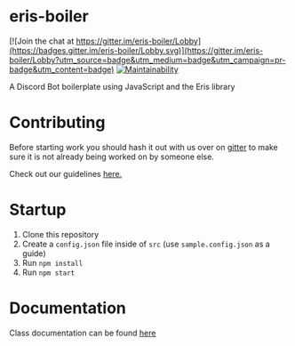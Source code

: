 # eris-boiler

[![Join the chat at https://gitter.im/eris-boiler/Lobby](https://badges.gitter.im/eris-boiler/Lobby.svg)](https://gitter.im/eris-boiler/Lobby?utm_source=badge&utm_medium=badge&utm_campaign=pr-badge&utm_content=badge) [![Maintainability](https://api.codeclimate.com/v1/badges/586014eefb135a4c51a1/maintainability)](https://codeclimate.com/github/alex-taxiera/eris-boiler/maintainability)

A Discord Bot boilerplate using JavaScript and the Eris library
# Contributing
Before starting work you should hash it out with us over on [gitter](https://gitter.im/eris-boiler/Lobby) to make sure it is not already being worked on by someone else.

Check out our guidelines [here.](/CONTRIBUTING.md)

# Startup
1. Clone this repository
2. Create a `config.json` file inside of `src` (use `sample.config.json` as a guide)
3. Run `npm install`
4. Run `npm start`

# Documentation
Class documentation can be found [here](https://alex-taxiera.github.io/eris-boiler/)
